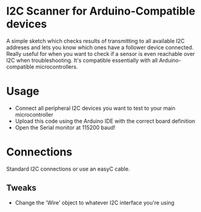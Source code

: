 # I2C Scanner for Arduino-Compatible devices

A simple sketch which checks results of transmitting to all available I2C addreses and lets you know which ones have a follower device connected. Really useful for when you want to check if a sensor is even reachable over I2C when troubleshooting. It's compatible essentially with all Arduino-compatible microcontrollers.

# Usage
- Connect all peripheral I2C devices you want to test to your main microcontroller
- Upload this code using the Arduino IDE with the correct board definition
- Open the Serial monitor at 115200 baud!

# Connections
Standard I2C connections or use an easyC cable.

## Tweaks
- Change the 'Wire' object to whatever I2C interface you're using
